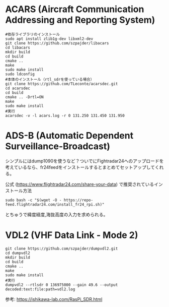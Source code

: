 # ACARS (Aircraft Communication Addressing and Reporting System)
```
#依存ライブラリのインストール
sudo apt install zlib1g-dev libxml2-dev
git clone https://github.com/szpajder/libacars
cd libacars
mkdir build
cd build
cmake ..
make
sudo make install
sudo ldconfig
#本体のインストール（rtl_sdrを使っている場合）
git clone https://github.com/TLeconte/acarsdec.git
cd acarsdec
cd build
cmake .. -Drtl=ON
make
sudo make install
#実行
acarsdec -v -l acars.log -r 0 131.250 131.450 131.950
```
# ADS-B (Automatic Dependent Surveillance-Broadcast)
シンプルにはdump1090を使うなど？ついでにFightradar24へのアップロードを考えているなら、fr24feedをインストールするとまとめてセットアップしてくれる。

公式 (https://www.flightradar24.com/share-your-data) で推奨されているインストール方法
```
sudo bash -c "$(wget -O - https://repo-feed.flightradar24.com/install_fr24_rpi.sh)"
```
とちゅうで緯度経度,海抜高度の入力を求められる。
# VDL2 (VHF Data Link - Mode 2)
```
git clone https://github.com/szpajder/dumpvdl2.git
cd dumpvdl2
mkdir build
cd build
cmake ..
make
sudo make install
#実行
dumpvdl2 --rtlsdr 0 136975000 --gain 49.6 --output decoded:text:file:path=vdl2.log
```

参考: https://ishikawa-lab.com/RasPi_SDR.html
